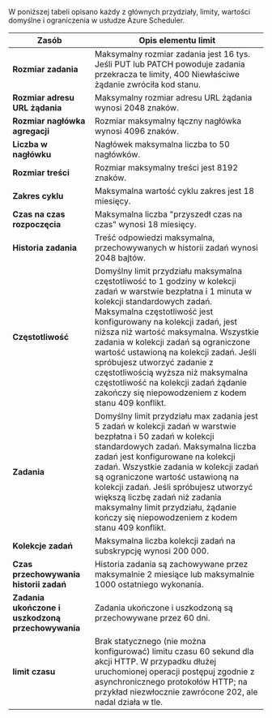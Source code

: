 W poniższej tabeli opisano każdy z głównych przydziały, limity, wartości domyślne i ograniczenia w usłudze Azure Scheduler.

| Zasób | Opis elementu limit |
| --- | --- |
| **Rozmiar zadania** |Maksymalny rozmiar zadania jest 16 tys. Jeśli PUT lub PATCH powoduje zadania przekracza te limity, 400 Niewłaściwe żądanie zwróciła kod stanu. |
| **Rozmiar adresu URL żądania** |Maksymalny rozmiar adresu URL żądania wynosi 2048 znaków. |
| **Rozmiar nagłówka agregacji** |Rozmiar maksymalny łączny nagłówka wynosi 4096 znaków. |
| **Liczba w nagłówku** |Nagłówek maksymalna liczba to 50 nagłówków. |
| **Rozmiar treści** |Rozmiar maksymalny treści jest 8192 znaków. |
| **Zakres cyklu** |Maksymalna wartość cyklu zakres jest 18 miesięcy. |
| **Czas na czas rozpoczęcia** |Maksymalna liczba "przyszedł czas na czas" wynosi 18 miesięcy. |
| **Historia zadania** |Treść odpowiedzi maksymalna, przechowywanych w historii zadań wynosi 2048 bajtów. |
| **Częstotliwość** |Domyślny limit przydziału maksymalna częstotliwość to 1 godziny w kolekcji zadań w warstwie bezpłatna i 1 minuta w kolekcji standardowych zadań. Maksymalna częstotliwość jest konfigurowany na kolekcji zadań, jest niższa niż wartość maksymalna. Wszystkie zadania w kolekcji zadań są ograniczone wartość ustawioną na kolekcji zadań. Jeśli spróbujesz utworzyć zadanie z częstotliwością wyższa niż maksymalna częstotliwość na kolekcji zadań żądanie zakończy się niepowodzeniem z kodem stanu 409 konflikt. |
| **Zadania** |Domyślny limit przydziału max zadania jest 5 zadań w kolekcji zadań w warstwie bezpłatna i 50 zadań w kolekcji standardowych zadań. Maksymalna liczba zadań jest konfigurowane na kolekcji zadań. Wszystkie zadania w kolekcji zadań są ograniczone wartość ustawioną na kolekcji zadań. Jeśli spróbujesz utworzyć większą liczbę zadań niż zadania maksymalny limit przydziału, żądanie kończy się niepowodzeniem z kodem stanu 409 konflikt. |
| **Kolekcje zadań** |Maksymalna liczba kolekcji zadań na subskrypcję wynosi 200 000. |
| **Czas przechowywania historii zadań** |Historia zadania są zachowywane przez maksymalnie 2 miesiące lub maksymalnie 1000 ostatniego wykonania. |
| **Zadania ukończone i uszkodzoną przechowywania** |Zadania ukończone i uszkodzoną są przechowywane przez 60 dni. |
| **limit czasu** |Brak statycznego (nie można konfigurować) limitu czasu 60 sekund dla akcji HTTP. W przypadku dłużej uruchomionej operacji postępuj zgodnie z asynchronicznego protokołów HTTP; na przykład niezwłocznie zawrócone 202, ale nadal działa w tle. |

